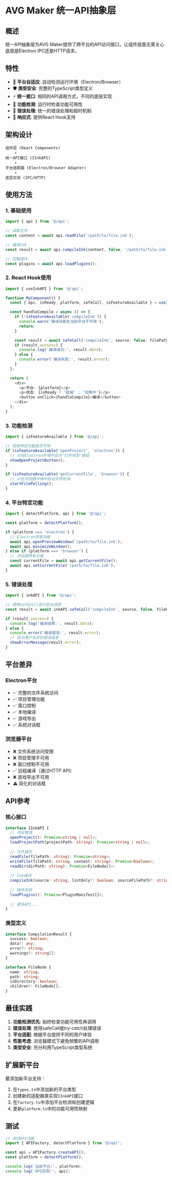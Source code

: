# AVG Maker 统一API抽象层

## 概述

统一API抽象层为AVG Maker提供了跨平台的API访问接口，让组件层面无需关心底层是Electron IPC还是HTTP请求。

## 特性

- 🔄 **平台自适应**: 自动检测运行环境（Electron/Browser）
- 🛡️ **类型安全**: 完整的TypeScript类型定义
- ⚡ **统一接口**: 相同的API调用方式，不同的底层实现
- 🔧 **功能检测**: 运行时检查功能可用性
- 🎯 **错误处理**: 统一的错误处理和超时机制
- 📱 **响应式**: 提供React Hook支持

## 架构设计

```
组件层 (React Components)
    ↓
统一API接口 (IInkAPI)
    ↓
平台适配器 (Electron/Browser Adapter)
    ↓
底层实现 (IPC/HTTP)
```

## 使用方法

### 1. 基础使用

```typescript
import { api } from '@/api';

// 读取文件
const content = await api.readFile('/path/to/file.ink');

// 编译Ink
const result = await api.compileInk(content, false, '/path/to/file.ink');

// 加载插件
const plugins = await api.loadPlugins();
```

### 2. React Hook使用

```typescript
import { useInkAPI } from '@/api';

function MyComponent() {
  const { api, isReady, platform, safeCall, isFeatureAvailable } = useInkAPI();

  const handleCompile = async () => {
    if (!isFeatureAvailable('compileInk')) {
      console.warn('编译功能在当前平台不可用');
      return;
    }

    const result = await safeCall('compileInk', source, false, filePath);
    if (result.success) {
      console.log('编译成功:', result.data);
    } else {
      console.error('编译失败:', result.error);
    }
  };

  return (
    <div>
      <p>平台: {platform}</p>
      <p>状态: {isReady ? '就绪' : '加载中'}</p>
      <button onClick={handleCompile}>编译</button>
    </div>
  );
}
```

### 3. 功能检测

```typescript
import { isFeatureAvailable } from '@/api';

// 检查特定功能是否可用
if (isFeatureAvailable('openProject', 'electron')) {
  // 只在Electron环境中显示"打开项目"按钮
  showOpenProjectButton();
}

if (isFeatureAvailable('getCurrentFile', 'browser')) {
  // 只在浏览器环境中启动文件轮询
  startFilePolling();
}
```

### 4. 平台特定功能

```typescript
import { detectPlatform, api } from '@/api';

const platform = detectPlatform();

if (platform === 'electron') {
  // Electron特有功能
  await api.openPreviewWindow('/path/to/file.ink');
  await api.minimizeWindow();
} else if (platform === 'browser') {
  // 浏览器特有功能
  const currentFile = await api.getCurrentFile();
  await api.setCurrentFile('/path/to/file.ink');
}
```

### 5. 错误处理

```typescript
import { inkAPI } from '@/api';

// 使用safeCall进行安全调用
const result = await inkAPI.safeCall('compileInk', source, false, filePath);

if (result.success) {
  console.log('编译结果:', result.data);
} else {
  console.error('编译错误:', result.error);
  // 显示用户友好的错误信息
  showErrorMessage(result.error);
}
```

## 平台差异

### Electron平台
- ✅ 完整的文件系统访问
- ✅ 项目管理功能
- ✅ 窗口控制
- ✅ 本地编译
- ✅ 游戏导出
- ✅ 系统对话框

### 浏览器平台
- ❌ 文件系统访问受限
- ❌ 项目管理不可用
- ❌ 窗口控制不可用
- ✅ 远程编译（通过HTTP API）
- ❌ 游戏导出不可用
- ⚠️ 简化的对话框

## API参考

### 核心接口

```typescript
interface IInkAPI {
  // 项目管理
  openProject(): Promise<string | null>;
  loadProjectPath(projectPath: string): Promise<string | null>;
  
  // 文件操作
  readFile(filePath: string): Promise<string>;
  writeFile(filePath: string, content: string): Promise<boolean>;
  readDir(dirPath: string): Promise<FileNode[]>;
  
  // Ink编译
  compileInk(source: string, lintOnly?: boolean, sourceFilePath?: string): Promise<CompilationResult>;
  
  // 插件系统
  loadPlugins(): Promise<PluginManifest[]>;
  
  // 更多API...
}
```

### 类型定义

```typescript
interface CompilationResult {
  success: boolean;
  data?: any;
  error?: string;
  warnings?: string[];
}

interface FileNode {
  name: string;
  path: string;
  isDirectory: boolean;
  children?: FileNode[];
}
```

## 最佳实践

1. **功能检测优先**: 始终检查功能可用性再调用
2. **错误处理**: 使用safeCall或try-catch处理错误
3. **平台适配**: 根据平台提供不同的用户体验
4. **性能考虑**: 浏览器模式下避免频繁的API调用
5. **类型安全**: 充分利用TypeScript类型系统

## 扩展新平台

要添加新平台支持：

1. 在`types.ts`中添加新的平台类型
2. 创建新的适配器类实现`IInkAPI`接口
3. 在`factory.ts`中添加平台检测和创建逻辑
4. 更新`platform.ts`中的功能可用性映射

## 测试

```typescript
// 测试API功能
import { APIFactory, detectPlatform } from '@/api';

const api = APIFactory.createAPI();
const platform = detectPlatform();

console.log('当前平台:', platform);
console.log('API实例:', api);
```